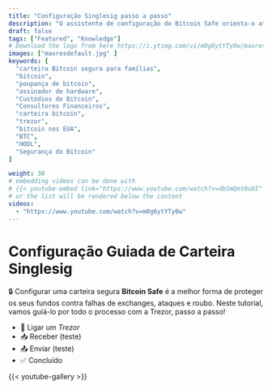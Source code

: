 ```yaml
---
title: "Configuração Singlesig passo a passo"
description: "O assistente de configuração do Bitcoin Safe orienta-o através dos passos para criar uma carteira Bitcoin singlesig"
draft: false
tags: ["Featured", "Knowledge"]
# Download the logo from here https://i.ytimg.com/vi/m0g6ytYTy0w/maxresdefault.jpg
images: ["maxresdefault.jpg" ]
keywords: [
  "carteira Bitcoin segura para famílias",
  "bitcoin",
  "poupança de bitcoin",
  "assinador de hardware",
  "Custódios de Bitcoin",
  "Consultores Financeiros",
  "carteira bitcoin",
  "trezor",
  "bitcoin nos EUA",
  "BTC",
  "HODL",
  "Segurança do Bitcoin"
]

weight: 30
# embedding videos can be done with 
# {{< youtube-embed link="https://www.youtube.com/watch?v=dbSmQmt0uDI" >}}
# or the list will be rendered below the content
videos:
  - "https://www.youtube.com/watch?v=m0g6ytYTy0w"
---
```



# Configuração Guiada de Carteira Singlesig

🔒 Configurar uma carteira segura **Bitcoin Safe** é a melhor forma de proteger os seus fundos contra falhas de exchanges, ataques e roubo. Neste tutorial, vamos guiá-lo por todo o processo com a Trezor, passo a passo!
 


- 🔐 Ligar um *Trezor* 
- 📥 Receber (teste)
- 📤 Enviar (teste)
- ✅ Concluído
 

{{< youtube-gallery >}}